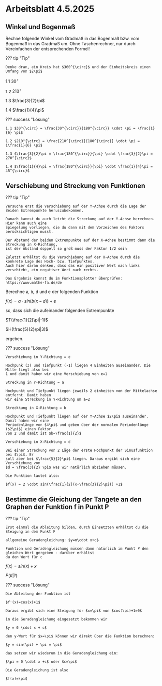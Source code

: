 # Arbeitsblatt 4.5.2025

## Winkel und Bogenmaß

Rechne folgende Winkel vom Gradmaß in das Bogenmaß bzw. vom Bogenmaß in das Gradmaß um.
Ohne Taschenrechner, nur durch Vereinfachen der entsprechenden Formel!

??? tip "Tip"

    Denke dran, ein Kreis hat $360^{\circ}$ und der Einheitskreis einen Umfang von $2\pi$

1.1 $30^{\circ}$

1.2 $210^{\circ}$

1.3 $\frac{3}{2}\pi$

1.4 $\frac{1}{4}\pi$

??? success "Lösung"

    1.1 $30^{\circ} = \frac{30^{\circ}}{180^{\circ}} \cdot \pi = \frac{1}{6} \pi$

    1.2 $210^{\circ} = \frac{210^{\circ}}{180^{\circ}} \cdot \pi = 1\frac{1}{6} \pi$

    1.3 $\frac{3}{2}\pi = \frac{180^{\circ}}{\pi} \cdot \frac{3}{2}\pi = 270^{\circ}$

    1.4 $\frac{1}{4}\pi = \frac{180^{\circ}}{\pi} \cdot \frac{1}{4}\pi = 45^{\circ}$

## Verschiebung und Streckung von Funktionen

??? tip "Tip"

    Versuche erst die Verschiebung auf der Y-Achse durch die Lage der Beiden Extrempunkte heruszubekommen.

    Danach kannst du auch leicht die Streckung auf der Y-Achse berechnen. Hier kann auch eine
    Spiegelung vorliegen, die du dann mit dem Vorzeichen des Faktors berücksichtigen musst.

    Der Abstand der beiden Extrempunkte auf der X-Achse bestimmt dann die Streckung in X-Richtung,
    ist der Abstand doppelt so groß muss der Faktor 1/2 sein

    Zuletzt erhältst du die Verschiebung auf der X-Achse durch die konkrete Lage des Hoch- bzw. Tiefpunktes.
    Auch hier daran denken, dass das ein positiver Wert nach links verschiebt, ein negativer Wert nach rechts.

    Das Ergebnis kannst du im Funktionsplotter überprüfen: https://www.mathe-fa.de/de

Berechne a, b, d und e der folgenden Funktion

$f(x)=a \cdot sin(b(x-d))+e$

so, dass sich die aufeinander folgenden Extrempunkte

$T(\frac{1}{2}\pi|-1)$

$H(\frac{5}{2}\pi|3)$

ergeben.

??? success "Lösung"

    Verschiebung in Y-Richtung = e

    Hochpunk (3) und Tiefpunkt (-1) liegen 4 Einheiten auseinander. Die Mitte liegt also bei
    1 und damit haben wir eine Verschiebung von e=1

    Streckung in Y-Richtung = a

    Hochpunkt und Tiefpunkt liegen jeweils 2 einheiten von der Mittelachse entfernt. Damit haben
    wir eine Streckung in Y-Richtung um a=2

    Streckkung in X-Richtung = b

    Hochpunkt und Tiefpunkt liegen auf der Y-Achse $2\pi$ auseinander. Damit haben wir eine
    Periodenlänge von $4\pi$ und geben über der normalen Periodenlänge ($2\pi$) einen Faktor
    von 2 und damit ist $b=\frac{1}{2}$

    Verschiebung in X-Richtung = d

    Bei einer Streckung von 2 Läge der erste Hochpunkt der Sinusfunktion bei $\pi$. Er
    soll aber bei $\frac{5}{2}\pi$ liegen. Daraus ergibt sich eine Verschiebung von
    $d = \frac{3}{2} \pi$ was wir natürlich abziehen müssen.

    Die Funktion lautet also:

    $f(x) = 2 \cdot sin(\frac{1}{2}(x-\frac{3}{2}\pi)) +1$

    

## Bestimme die Gleichung der Tangete an den Graphen der Funktion f in Punkt P

??? tip "Tip"

    Erst einmal die Ableitung bilden, durch Einsetzten erhältst du die Steigung in dem Punkt P

    allgemeine Geradengleichung: $y=m\cdot x+c$

    Funktion und Geradengleichung müssen dann natürlich im Punkt P den gleichen Wert gergeben - darüber erhältst
    du den Wert für c

$f(x)=sin(x)+x$

$P(\pi|?)$

??? success "Lösung"

    Die Ableitung der Funktion ist

    $f'(x)=cos(x)+1$

    Daraus ergibt sich eine Steigung für $x=\pi$ von $cos(\pi)+1=0$
    
    in die Geradengleichung eingesetzt bekommen wir

    $y = 0 \cdot x + c$

    den y-Wert für $x=\pi$ können wir direkt über die Funktion berechnen:

    $y = sin(\pi) + \pi = \pi$

    das setzen wir wiederum in die Geradengleichung ein:

    $\pi = 0 \cdot x +c$ oder $c=\pi$

    Die Geradengleichung ist also

    $f(x)=\pi$



    

    
